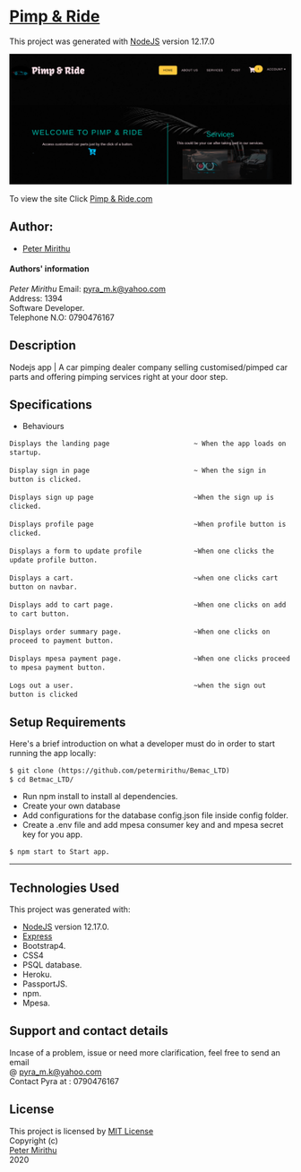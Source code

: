 # [Pimp & Ride ](https://pimpandride.herokuapp.com/)

This project was generated with [NodeJS](https://nodejs.org/en/) version 12.17.0 <br>

![picture](public/images/pimp&ride.png)

To view the site Click [Pimp & Ride.com](https://pimpandride.herokuapp.com/)

## Author: 
  * [Peter Mirithu](https://github.com/petermirithu/Bemac_LTD)

#### Authors' information
*Peter Mirithu*
    Email: pyra_m.k@yahoo.com <br>
    Address: 1394 <br>
    Software Developer.<br>
    Telephone N.O: 0790476167          
## Description
  Nodejs app | A car pimping dealer company selling customised/pimped car parts and offering pimping services right at your door step.

## Specifications
  * Behaviours
  ```
  Displays the landing page                     ~ When the app loads on startup.

  Display sign in page                          ~ When the sign in button is clicked.

  Displays sign up page                         ~When the sign up is clicked.

  Displays profile page                         ~When profile button is clicked.

  Displays a form to update profile             ~When one clicks the update profile button.

  Displays a cart.                              ~when one clicks cart button on navbar.

  Displays add to cart page.                    ~When one clicks on add to cart button.

  Displays order summary page.                  ~When one clicks on proceed to payment button.

  Displays mpesa payment page.                  ~When one clicks proceed to mpesa payment button.
            
  Logs out a user.                              ~when the sign out button is clicked
  ```

## Setup Requirements
  Here's a brief introduction on what a developer must do in order to start running the app locally:

  ```
  $ git clone (https://github.com/petermirithu/Bemac_LTD)
  $ cd Betmac_LTD/
  ```  
  * Run npm install to install al dependencies.
  * Create your own database
  * Add configurations for the database config.json file inside config folder.  
  * Create a .env file and add mpesa consumer key and and mpesa secret key for you app.
  
  ```    
  $ npm start to Start app.
  ```  
  <hr>
     
## Technologies Used
  This project was generated with:
  * [NodeJS](https://nodejs.org/en/) version 12.17.0. 
  * [Express](https://expressjs.com/)
  * Bootstrap4.  
  * CSS4
  * PSQL database.    
  * Heroku.
  * PassportJS.
  * npm.
  * Mpesa.

 ## Support and contact details
  Incase of a problem, issue or need more clarification, feel free to send an email<br> @ pyra_m.k@yahoo.com<br>
  Contact Pyra at : 0790476167

 ## License
  This project is licensed by [MIT License](LICENSE.txt)<br>
                Copyright (c) <br>
                [Peter Mirithu](https://github.com/petermirithu/Bemac_LTD) <br>
                  2020<br>
  
  




